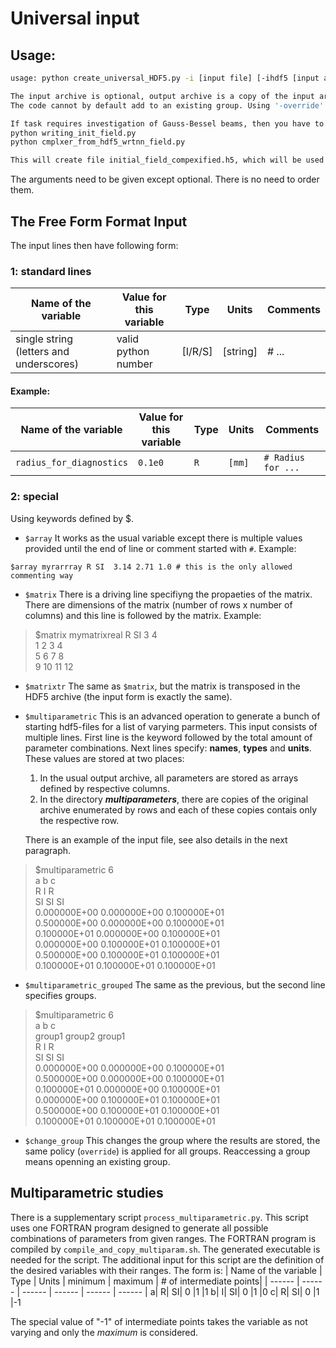 # Universal input

## Usage:
``` bash
usage: python create_universal_HDF5.py -i [input file] [-ihdf5 [input archive]] -ohdf5 [output archive] -g [the group with inputs] [-override]

The input archive is optional, output archive is a copy of the input archive with the inputs added.
The code cannot by default add to an existing group. Using '-override' flag allows this option. Existing datasets are replaced (former are unlinked, consider repacking if applied).

If task requires investigation of Gauss-Bessel beams, then you have to compile additionally
python writing_init_field.py
python cmplxer_from_hdf5_wrtnn_field.py

This will create file initial_field_compexified.h5, which will be used by preprocessor, creating complexified Gauss-Bessel beam in file result.h5
```
The arguments need to be given except optional. There is no need to order them.

## The Free Form Format Input
The input lines then have following form:

### 1: standard lines

| Name of the variable | Value for this variable | Type  |  Units | Comments |
| ------ | ------ | ------ | ------ | ------ |
| single string (letters and underscores) | valid python number | [I/R/S] | [string] | # ... |

#### Example:
| Name of the variable | Value for this variable | Type  |  Units | Comments | 
| ------ | ------ | ------ | ------ | ------ |
| `radius_for_diagnostics` | `0.1e0` | `R` | `[mm]` | `# Radius for ... ` |

### 2: special 
Using keywords defined by $. 
- `$array` It works as the usual variable except there is multiple values provided until the end of line or comment started with `#`. Example:

`$array myrarrray R SI	3.14 2.71 1.0 # this is the only allowed commenting way`

- `$matrix` There is a driving line specifiyng the propaeties of the matrix. There are dimensions of the matrix (number of rows x number of columns) and this line is followed by the matrix. Example:


>$matrix	mymatrixreal	R	SI	3	4 \
1	2	3	4\
5	6	7	8\
9	10	11	12

- `$matrixtr` The same as `$matrix`, but the matrix is transposed in the HDF5 archive (the input form is exactly the same).

- `$multiparametric` This is an advanced operation to generate a bunch of starting hdf5-files for a list of varying parmeters. This input consists of multiple lines. First line is the keyword followed by the total amount of parameter combinations. Next lines specify: **names**, **types** and **units**. These values are stored at two places:
    1) In the usual output archive, all parameters are stored as arrays defined by respective columns.
    2) In the directory ***multiparameters***, there are copies of the original archive enumerated by rows and each of these copies contais only the respective row.

    There is an example of the input file, see also details in the next paragraph.
>$multiparametric	6 \
a	b	c	\
R	I	R	\
SI	SI	SI	\
0.000000E+00 0.000000E+00 0.100000E+01\
0.500000E+00 0.000000E+00 0.100000E+01\
0.100000E+01 0.000000E+00 0.100000E+01\
0.000000E+00 0.100000E+01 0.100000E+01\
0.500000E+00 0.100000E+01 0.100000E+01\
0.100000E+01 0.100000E+01 0.100000E+01

- `$multiparametric_grouped` The same as the previous, but the second line specifies groups.
>$multiparametric	6 \
a	b	c	\
group1	group2	group1	\
R	I	R	\
SI	SI	SI	\
0.000000E+00 0.000000E+00 0.100000E+01\
0.500000E+00 0.000000E+00 0.100000E+01\
0.100000E+01 0.000000E+00 0.100000E+01\
0.000000E+00 0.100000E+01 0.100000E+01\
0.500000E+00 0.100000E+01 0.100000E+01\
0.100000E+01 0.100000E+01 0.100000E+01

- `$change_group` This changes the group where the results are stored, the same policy (`override`) is applied for all groups. Reaccessing a group means openning an existing group.
## Multiparametric studies
There is a supplementary script `process_multiparametric.py`. This script uses one FORTRAN program designed to generate all possible combinations of parameters from given ranges. The FORTRAN program is compiled by `compile_and_copy_multiparam.sh`. The generated executable is needed for the script. The additional input for this script are the definition of the desired variables with their ranges. The form is:
| Name of the variable | Type | Units  |  minimum | maximum | # of intermediate points|
| ------ | ------ | ------ | ------ | ------ | ------ |
a|	R|	SI|	0	|1	|1
b|	I|	SI|	0	|1	|0
c|	R|	SI|	0	|1	|-1

The special value of "-1" of intermediate points takes the variable as not varying and only the *maximum* is considered.


